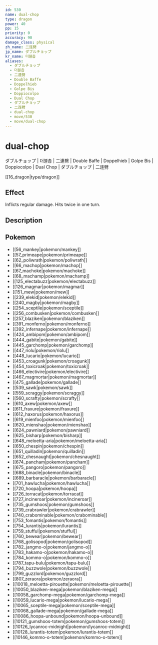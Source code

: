 ```yaml
---
id: 530
name: dual-chop
type: dragon
power: 40
pp: 15
priority: 0
accuracy: 90
damage_class: physical
zh_name: 二连劈
jp_name: ダブルチョップ
kr_name: 더블촙
aliases:
  - ダブルチョップ
  - 더블촙
  - 二連劈
  - Double Baffe
  - Doppelhieb
  - Golpe Bis
  - Doppiocolpo
  - Dual Chop
  - ダブルチョップ
  - 二连劈
  - dual-chop
  - move/530
  - move/dual-chop
---
```

# dual-chop
    
ダブルチョップ | 더블촙 | 二連劈 | Double Baffe | Doppelhieb | Golpe Bis | Doppiocolpo | Dual Chop | ダブルチョップ | 二连劈

[[16_dragon|type/dragon]]

## Effect

Inflicts regular damage.  Hits twice in one turn.

## Description



## Pokemon

- [[56_mankey|pokemon/mankey]]
- [[57_primeape|pokemon/primeape]]
- [[62_poliwrath|pokemon/poliwrath]]
- [[66_machop|pokemon/machop]]
- [[67_machoke|pokemon/machoke]]
- [[68_machamp|pokemon/machamp]]
- [[125_electabuzz|pokemon/electabuzz]]
- [[126_magmar|pokemon/magmar]]
- [[151_mew|pokemon/mew]]
- [[239_elekid|pokemon/elekid]]
- [[240_magby|pokemon/magby]]
- [[254_sceptile|pokemon/sceptile]]
- [[256_combusken|pokemon/combusken]]
- [[257_blaziken|pokemon/blaziken]]
- [[391_monferno|pokemon/monferno]]
- [[392_infernape|pokemon/infernape]]
- [[424_ambipom|pokemon/ambipom]]
- [[444_gabite|pokemon/gabite]]
- [[445_garchomp|pokemon/garchomp]]
- [[447_riolu|pokemon/riolu]]
- [[448_lucario|pokemon/lucario]]
- [[453_croagunk|pokemon/croagunk]]
- [[454_toxicroak|pokemon/toxicroak]]
- [[466_electivire|pokemon/electivire]]
- [[467_magmortar|pokemon/magmortar]]
- [[475_gallade|pokemon/gallade]]
- [[539_sawk|pokemon/sawk]]
- [[559_scraggy|pokemon/scraggy]]
- [[560_scrafty|pokemon/scrafty]]
- [[610_axew|pokemon/axew]]
- [[611_fraxure|pokemon/fraxure]]
- [[612_haxorus|pokemon/haxorus]]
- [[619_mienfoo|pokemon/mienfoo]]
- [[620_mienshao|pokemon/mienshao]]
- [[624_pawniard|pokemon/pawniard]]
- [[625_bisharp|pokemon/bisharp]]
- [[648_meloetta-aria|pokemon/meloetta-aria]]
- [[650_chespin|pokemon/chespin]]
- [[651_quilladin|pokemon/quilladin]]
- [[652_chesnaught|pokemon/chesnaught]]
- [[674_pancham|pokemon/pancham]]
- [[675_pangoro|pokemon/pangoro]]
- [[688_binacle|pokemon/binacle]]
- [[689_barbaracle|pokemon/barbaracle]]
- [[701_hawlucha|pokemon/hawlucha]]
- [[720_hoopa|pokemon/hoopa]]
- [[726_torracat|pokemon/torracat]]
- [[727_incineroar|pokemon/incineroar]]
- [[735_gumshoos|pokemon/gumshoos]]
- [[739_crabrawler|pokemon/crabrawler]]
- [[740_crabominable|pokemon/crabominable]]
- [[753_fomantis|pokemon/fomantis]]
- [[754_lurantis|pokemon/lurantis]]
- [[759_stufful|pokemon/stufful]]
- [[760_bewear|pokemon/bewear]]
- [[768_golisopod|pokemon/golisopod]]
- [[782_jangmo-o|pokemon/jangmo-o]]
- [[783_hakamo-o|pokemon/hakamo-o]]
- [[784_kommo-o|pokemon/kommo-o]]
- [[787_tapu-bulu|pokemon/tapu-bulu]]
- [[794_buzzwole|pokemon/buzzwole]]
- [[799_guzzlord|pokemon/guzzlord]]
- [[807_zeraora|pokemon/zeraora]]
- [[10018_meloetta-pirouette|pokemon/meloetta-pirouette]]
- [[10050_blaziken-mega|pokemon/blaziken-mega]]
- [[10058_garchomp-mega|pokemon/garchomp-mega]]
- [[10059_lucario-mega|pokemon/lucario-mega]]
- [[10065_sceptile-mega|pokemon/sceptile-mega]]
- [[10068_gallade-mega|pokemon/gallade-mega]]
- [[10086_hoopa-unbound|pokemon/hoopa-unbound]]
- [[10121_gumshoos-totem|pokemon/gumshoos-totem]]
- [[10126_lycanroc-midnight|pokemon/lycanroc-midnight]]
- [[10128_lurantis-totem|pokemon/lurantis-totem]]
- [[10146_kommo-o-totem|pokemon/kommo-o-totem]]

